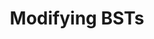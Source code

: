 ---
title: "Modifying BSTs"
published: true
morea_id: reading-screencast-8c
morea_summary: "How to modify binary search trees."
morea_type: reading
morea_sort_order: 3
morea_url: https://www.youtube.com/watch?v=qJ7TyaKSf_0
morea_labels:
 - Screencast
 - Suthers
 - 21 min
---
